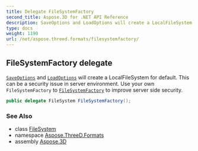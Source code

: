 ```yaml
---
title: Delegate FileSystemFactory
second_title: Aspose.3D for .NET API Reference
description: SaveOptions and LoadOptions will create a LocalFileSystem for default. This can be a security issue in server environment. Use your own FileSystemFactory to FileSystemFactory to improve server side security
type: docs
weight: 1190
url: /net/aspose.threed.formats/filesystemfactory/
---
```

## FileSystemFactory delegate

[`SaveOptions`](../saveoptions/) and [`LoadOptions`](../loadoptions/) will create a LocalFileSystem for default. This can be a security issue in server environment. Use your own `FileSystemFactory` to [`FileSystemFactory`](../ioconfig/filesystemfactory/) to improve server side security.

```csharp
public delegate FileSystem FileSystemFactory();
```

### See Also

* class [FileSystem](../../aspose.threed.utilities/filesystem/)
* namespace [Aspose.ThreeD.Formats](../../aspose.threed.formats/)
* assembly [Aspose.3D](../../)


